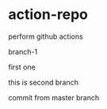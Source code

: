 # action-repo
perform github actions

branch-1

first one

this is second branch

commit from master branch

